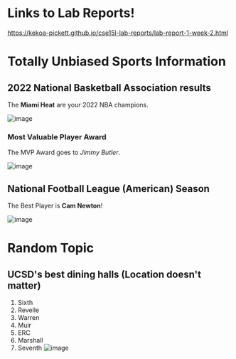 # Links to Lab Reports!
https://kekoa-pickett.github.io/cse15l-lab-reports/lab-report-1-week-2.html


# Totally Unbiased Sports Information
## 2022 National Basketball Association results
The **Miami Heat** are your 2022 NBA champions.

![image](https://user-images.githubusercontent.com/103221420/162328601-8010a47e-d555-4e17-8968-d923340e1701.png)
### Most Valuable Player Award
The MVP Award goes to *Jimmy Butler*.

![image](https://user-images.githubusercontent.com/103221420/162329093-6368dd39-8dcc-4861-999c-17f72643ca6b.png)

## National Football League (American) Season
The Best Player is **Cam Newton**!

![image](https://user-images.githubusercontent.com/103221420/162328707-33f3af96-ded4-4117-b87f-28a0f5d649ab.png)

# Random Topic
## UCSD's best dining halls (Location doesn't matter)
1. Sixth
2. Revelle
3. Warren
4. Muir
5. ERC
6. Marshall
7. Seventh
![image](https://user-images.githubusercontent.com/103221420/162330368-dd5e2501-7411-4ea8-bb7b-e6dde3baacf6.png)




